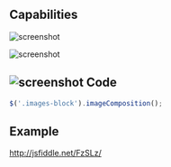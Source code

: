 Capabilities
---
![screenshot](http://f.cl.ly/items/2j3J1N332g3u1x2h2X1Z/%D0%A1%D0%BD%D0%B8%D0%BC%D0%BE%D0%BA%20%D1%8D%D0%BA%D1%80%D0%B0%D0%BD%D0%B0%202012-12-06%20%D0%B2%2023.17.04.png)

![screenshot](http://f.cl.ly/items/1q2r3h1F0Q0W2F1U2c2s/%D0%A1%D0%BD%D0%B8%D0%BC%D0%BE%D0%BA%20%D1%8D%D0%BA%D1%80%D0%B0%D0%BD%D0%B0%202012-12-06%20%D0%B2%2023.18.31.png)

![screenshot](http://f.cl.ly/items/123q0J1o3Q1A3Y0k1i1B/%D0%A1%D0%BD%D0%B8%D0%BC%D0%BE%D0%BA%20%D1%8D%D0%BA%D1%80%D0%B0%D0%BD%D0%B0%202012-12-06%20%D0%B2%2023.19.00.png)
Code
---
```javascript
$('.images-block').imageComposition();
```
Example
---
http://jsfiddle.net/FzSLz/
